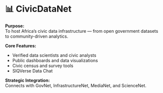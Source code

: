 # 📊 CivicDataNet

**Purpose:**  
To host Africa’s civic data infrastructure — from open government datasets to community-driven analytics.

**Core Features:**
- Verified data scientists and civic analysts
- Public dashboards and data visualizations
- Civic census and survey tools
- SIQVerse Data Chat

**Strategic Integration:**  
Connects with GovNet, InfrastructureNet, MediaNet, and ScienceNet.
